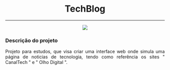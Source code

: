 <h1 align="center">TechBlog</h1>
<hr>
<p align="center">
<img src="https://img.shields.io/badge/STATUS-Desenvolvido-%230065b2"/>
</p>

### Descrição do projeto 

<p align="justify">
 Projeto para estudos, que visa criar uma interface web onde simula uma página de noticias de tecnologia, tendo como referência os sites " CanalTech " e " Olho Digital ".
</p>
